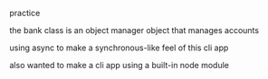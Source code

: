 practice

the bank class is an object manager object that manages accounts

using async to make a synchronous-like feel of this cli app

also wanted to make a cli app using a built-in node module
